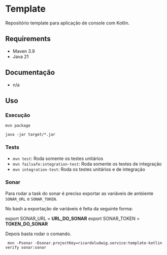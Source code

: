 # Template 

Repositório template para aplicação de console com Kotlin.

## Requirements

- Maven 3.9
- Java 21

## Documentação

- n/a

## Uso

### Execução

``mvn package``

``java -jar target/*.jar``

### Tests

* ``mvn test``: Roda somente os testes unitários
* ``mvn failsafe:integration-test``: Roda somente os testes de integração
* ``mvn integration-test``: Roda os testes unitários e de integração

### Sonar

Para rodar a task do sonar é preciso exportar as variáveis de ambiente `SONAR_URL` e
`SONAR_TOKEN`.

No bash a exportação de variáveis é feita da seguinte forma:

export SONAR_URL = __URL_DO_SONAR__ 
export SONAR_TOKEN = __TOKEN_DO_SONAR__

Depois basta rodar o comando.

`` mvn -Psonar -Dsonar.projectKey=ricardoludwig.service:template-kotlin verify sonar:sonar``

